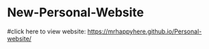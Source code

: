 # New-Personal-Website

#click here to view website: 
https://mrhappyhere.github.io/Personal-website/
